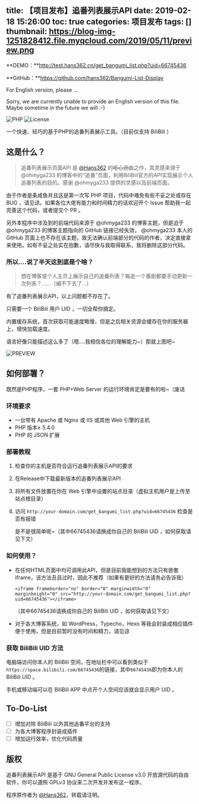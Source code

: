 title: 【项目发布】追番列表展示API
date: 2019-02-18 15:26:00
toc: true
categories: 项目发布
tags: []
thumbnail: https://blog-img-1251828412.file.myqcloud.com/2019/05/11/preview.png
---
**DEMO：**http://test.hans362.cn/get_bangumi_list.php?uid=66745436

**GitHub：**https://github.com/hans362/Bangumi-List-Display

For English version, please ...

Sorry, we are currently unable to provide an English version of this file. Maybe sometime in the future we will :-)

![PHP](https://img.shields.io/badge/PHP-5.4.0+-blue.svg) ![License](https://img.shields.io/badge/License-GPL--3.0-brightgreen.svg)

一个快速、轻巧的基于PHP的追番列表展示工具。（目前仅支持 BiliBili ）

<!--more-->

## 这是什么？

> 追番列表展示页面API 是  [@Hans362](https://blog.hans362.cn/)  的~~呕心沥血~~之作，其灵感来源于 @ohmyga233 的博客中的“追番”页面，利用BiliBili官方的API实现展示个人追番列表的目的。感谢 @ohmyga233 提供的灵感以及前端页面。

由于作者是条咸鱼并且这是第一次写 PHP 项目，代码中难免有些不妥之处或存在 BUG ，请见谅。如果各位大佬有能力和时间精力的话欢迎开个 Issue 帮助我一起完善这个代码，或者提交个 PR 。

另外本程序中涉及到的前端代码来源于 @ohmyga233 的博客主题，但是迫于 @ohmyga233 的博客主题指向的 GitHub 链接已经失效， @ohmyga233 本人的 GitHub 页面上也不存在该主题，故无法确认前端部分的代码的作者，决定直接拿来使用。如有不妥之处实在抱歉，请尽快与我取得联系，我将删除这部分代码。

### 所以....说了半天这到底是个啥？

> 想在博客或个人主页上展示自己的追番列表？每追一个番剧都要手动更新一次列表？......（编不下去了...）

有了追番列表展示API，以上问题都不存在了。

只需要一个 BiliBili 用户 UID ，一切全帮你搞定。

内置缓存系统，首次获取可能速度略慢，但是之后相关资源会缓存在你的服务器上，增快加载速度。

语言好像只能描述这么多了（嗯....我相信各位的理解能力~）那就上图吧~

![PREVIEW](https://github.com/hans362/Bangumi-List-Display/raw/master/preview.png)

## 如何部署？

既然是PHP程序，一套 PHP+Web Server 的运行环境肯定是要有的啦~（废话

### 环境要求

- 一台带有 Apache 或 Nginx 或 IIS 或其他 Web 引擎的主机
- PHP 版本≥ 5.4.0
- PHP 的 JSON 扩展

### 部署教程

1. 检查你的主机是否符合运行追番列表展示API的要求

2. 在Release中下载最新版本的追番列表展示API

3. 将所有文件放置在你在 Web 引擎中设置的站点目录（虚拟主机用户是上传至站点根目录）

4. 访问 ``http://your-domain.com/get_bangumi_list.php?uid=66745436`` 检查是否有报错

   是不是很简单呢~（其中66745436请换成你自己的 BiliBili UID ，如何获取请见下文）

### 如何使用？

- 在任何HTML页面中均可调用此API，但是目前我能想到的方法只有嵌套iframe，该方法丑且过时，因此不推荐（如果有更好的方法请务必告诉我）

  ```
  <iframe frameborder="no" border="0" marginwidth="0" marginheight="0" src="http://your-domain.com/get_bangumi_list.php?uid=66745436"></iframe>
  ```

  （其中66745436请换成你自己的 BiliBili UID ，如何获取请见下文）

- 对于各大博客系统，如 WordPress，Typecho，Hexo 等我会封装成相应插件便于使用，但是目前暂时没有时间和精力，请见谅

### 获取 BiliBili UID 方法

电脑端访问你本人的 BiliBili 空间，在地址栏中可以看到类似于``https://space.bilibili.com/66745436``的链接，其中``66745436``即为你本人的BiliBili UID 。

手机或移动端可以在 BiliBili APP 中点开个人空间应该就会显示用户 UID 。

## **To-Do-List**

- [ ] 增加对除 BiliBili 以外其他追番平台的支持
- [ ] 为各大博客程序封装成插件
- [ ] 增加运行效率，优化代码质量

## **版权**

追番列表展示API 是基于 GNU General Public License v3.0 开放源代码的自由软件，你可以遵照 GPLv3 协议来二次开发并发布这一程序。

程序原作者为 [@Hans362](https://blog.hans362.cn/)，转载请注明。